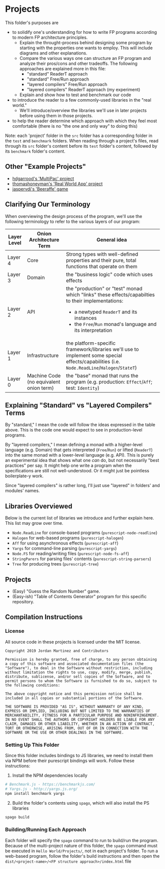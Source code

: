 # Projects

This folder's purposes are
- to solidify one's understanding for how to write FP programs according to modern FP architecture principles.
    - Explain the throught-process behind designing some program by starting with the properties one wants to employ. This will include diagrams and other explanations.
    - Compare the various ways one can structure an FP program and analyze their pros/cons and other tradeoffs. The following approaches are explained more in this file:
        - "standard" ReaderT approach
        - "standard" Free/Run approach
        - "layered compilers" Free/Run approach
        - "layered compilers" ReaderT approach (my experiment)
    - Explain and show how to test and benchmark our code
- to introduce the reader to a few commonly-used libraries in the "real world."
    - We'll introduce/overview the libraries we'll use in later projects before using them in those projects.
- to help the reader determine which approach with which they feel most comfortable (there is no "the one and only way" to doing this)

Note: each 'project' folder in the `src` folder has a corresponding folder in the `test` and `benchmark` folders. When reading through a project's files, read through its `src` folder's content before its `test` folder's content, followed by its `benchmark` folder's content.

## Other "Example Projects"

- [hdgarrood's 'MultiPac' project](https://github.com/hdgarrood/multipac)
- [thomashoneyman's 'Real World App' project](https://github.com/thomashoneyman/purescript-halogen-realworld)
- [jaspervdj's 'Beeraffe' game](https://github.com/jaspervdj/beeraffe/)

## Clarifying Our Terminology

When overviewing the design process of the program, we'll use the following terminology to refer to the various layers of our program:

| Layer Level | Onion Architecture Term | General idea |
| - | - | - |
| Layer 4 | Core | Strong types with well-defined properties and their pure, total functions that operate on them
| Layer 3 | Domain | the "business logic" code which uses effects
| Layer 2 | API | the "production" or "test" monad which "links" these effects/capabilties to their implementations: <ul><li>a newtyped `ReaderT` and its instances</li><li>the `Free`/`Run` monad's language and its interpretation</li></ul>
| Layer 1 | Infrastructure | the platform-specific framework/libraries we'll use to implement some special effects/capabilities (i.e. `Node.ReadLine`/`Halogen`/`StateT`)
| Layer 0 | Machine Code<br>(no equivalent onion term) | the "base" monad that runs the program (e.g. production: `Effect`/`Aff`; test: `Identity`)

## Explaining "Standard" vs "Layered Compilers" Terms

By "standard," I mean the code will follow the ideas expressed in the table above. This is the code one would expect to see in production-level programs.

By "layered compilers," I mean defining a monad with a higher-level language (e.g. Domain) that gets interpreted  (`Free`/`Run`) or lifted (`ReaderT`) into the same monad with a lower-level language (e.g. API). This is purely an experimental idea that shows what one _can_ do, but not necessarily "best practices" per say.
It might help one write a program when the specifications are still not well-understood. Or it might just be pointless boilerplate-y work.

Since "layered compilers" is rather long, I'll just use "layered" in folders' and modules' names.

## Libraries Overviewed

Below is the current list of libraries we introduce and further explain here. This list may grow over time.
- `Node.ReadLine` for console-based programs (`purescript-node-readline`)
- `Halogen` for web-based programs (`purescript-halogen`)
- `Aff` for using asynchronous effects (`purescript-aff`)
- `Yargs` for command-line parsing (`purescript-yargs`)
- `Node.FS` for reading/writing files (`purescript-node-fs-aff`)
- `StringParers` for parsing files' contents (`purescript-string-parsers`)
- `Tree` for producing trees (`purescript-tree`)

## Projects

- (Easy) "Guess the Random Number" game.
- (Easy-ish) "Table of Contents Generator" program for this specific repository.

## Compilation Instructions

### License

All source code in these projects is licensed under the MIT license.
```
Copyright 2019 Jordan Martinez and Contributors

Permission is hereby granted, free of charge, to any person obtaining a copy of this software and associated documentation files (the "Software"), to deal in the Software without restriction, including without limitation the rights to use, copy, modify, merge, publish, distribute, sublicense, and/or sell copies of the Software, and to permit persons to whom the Software is furnished to do so, subject to the following conditions:

The above copyright notice and this permission notice shall be included in all copies or substantial portions of the Software.

THE SOFTWARE IS PROVIDED "AS IS", WITHOUT WARRANTY OF ANY KIND, EXPRESS OR IMPLIED, INCLUDING BUT NOT LIMITED TO THE WARRANTIES OF MERCHANTABILITY, FITNESS FOR A PARTICULAR PURPOSE AND NONINFRINGEMENT. IN NO EVENT SHALL THE AUTHORS OR COPYRIGHT HOLDERS BE LIABLE FOR ANY CLAIM, DAMAGES OR OTHER LIABILITY, WHETHER IN AN ACTION OF CONTRACT, TORT OR OTHERWISE, ARISING FROM, OUT OF OR IN CONNECTION WITH THE SOFTWARE OR THE USE OR OTHER DEALINGS IN THE SOFTWARE.
```

### Setting Up This Folder

Since this folder includes bindings to JS libraries, we need to install them via NPM before their purescript bindings will work. Follow these instructions:

1. Install the NPM dependencies locally

```bash
# Benchmark.js - https://benchmarkjs.com/
# Yargs.js - http://yargs.js.org/
npm install benchmark yargs
```

2. Build the folder's contents using `spago`, which will also install the PS libraries
```bash
spago build
```

### Building/Running Each Approach

Each folder will specify the `spago` command to run to build/run the program. Because of the multi-project nature of this folder, the `spago` command must be executed in `Hello World/Projects/`, not in each project's folder.
To run a web-based program, follow the folder's build instructions and then open the `dist/<project-name>/<FP structure approach>/index.html` file

